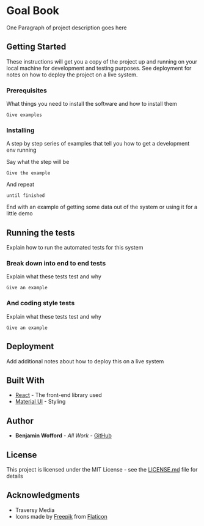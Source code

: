# Goal Book

One Paragraph of project description goes here

## Getting Started

These instructions will get you a copy of the project up and running on your local machine for development and testing purposes. See deployment for notes on how to deploy the project on a live system.

### Prerequisites

What things you need to install the software and how to install them

```
Give examples
```

### Installing

A step by step series of examples that tell you how to get a development env running

Say what the step will be

```
Give the example
```

And repeat

```
until finished
```

End with an example of getting some data out of the system or using it for a little demo

## Running the tests

Explain how to run the automated tests for this system

### Break down into end to end tests

Explain what these tests test and why

```
Give an example
```

### And coding style tests

Explain what these tests test and why

```
Give an example
```

## Deployment

Add additional notes about how to deploy this on a live system

## Built With

* [React](http://react.com/) - The front-end library used
* [Material UI](https://material-ui.com/) - Styling

## Author

* **Benjamin Wofford** - *All Work* - [GitHub](https://github.com/Benjamin-Wofford)

## License

This project is licensed under the MIT License - see the [LICENSE.md](LICENSE.md) file for details

## Acknowledgments

* Traversy Media
* Icons made by [Freepik]("https://www.flaticon.com/authors/freepik") from [Flaticon]("https://wwww.flaticon.com")